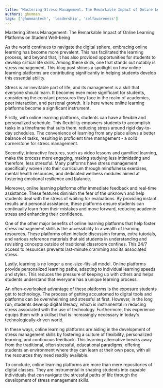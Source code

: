 ```yaml
---
title: "Mastering Stress Management: The Remarkable Impact of Online Learning Platforms on Student Well-being"  # Wrap the title in double quotes
authors: ghumman
tags: ['ghummantech', 'leadership', 'selfawareness']
---
```


Mastering Stress Management: The Remarkable Impact of Online Learning Platforms on Student Well-being
<!-- truncate -->

As the world continues to navigate the digital sphere, embracing online learning has become more prevalent. This has facilitated the learning process, and beyond that, it has also provided opportunities for students to develop critical life skills. Among these skills, one that stands out notably is stress management. This blog post shines a spotlight on how online learning platforms are contributing significantly in helping students develop this essential ability.

Stress is an inevitable part of life, and its management is a skill that everyone should learn. It becomes even more significant for students, considering the constant pressures they face in the realm of academics, peer interaction, and personal growth. It is here where online learning platforms become a significant instrument.

Firstly, with online learning platforms, students can have a flexible and personalized schedule. This flexibility empowers students to accomplish tasks in a timeframe that suits them, reducing stress around rigid day-to-day schedules. The convenience of learning from any place allows a better balance of tasks, resulting in proficient time management - a solid cornerstone for stress management.

Secondly, interactive features, such as video lessons and gamified learning, make the process more engaging, making studying less intimidating and therefore, less stressful. Many platforms have stress management specifically woven into their curriculum through mindfulness exercises, mental health resources, and dedicated wellness modules aimed at fostering emotional resilience and balance.

Moreover, online learning platforms offer immediate feedback and real-time assistance. These features diminish the fear of the unknown and help students deal with the stress of waiting for evaluations. By providing instant results and personal assistance, these platforms ensure students can continually learn from their mistakes and move forward, reducing academic stress and enhancing their confidence.

One of the other major benefits of online learning platforms that help foster stress management skills is the accessibility to a wealth of learning resources. These platforms often include discussion forums, extra tutorials, and various reference materials that aid students in understanding and revisiting concepts outside of traditional classroom confines. This 24/7 access to resources prevents last-minute cramming and its associated stress.

Lastly, learning is no longer a one-size-fits-all model. Online platforms provide personalized learning paths, adapting to individual learning speeds and styles. This reduces the pressure of keeping up with others and helps students understand that everyone has a unique learning process.

An often-overlooked advantage of these platforms is the exposure students get to technology. The process of getting accustomed to digital tools and platforms can be overwhelming and stressful at first. However, in the long run, students develop digital literacy, which is instrumental in reducing stress associated with the use of technology. Furthermore, this experience equips them with a skillset that is increasingly necessary in today's technologically-driven world.

In these ways, online learning platforms are aiding in the development of stress management skills by fostering a culture of flexibility, personalized learning, and continuous feedback. This learning alternative breaks away from the traditional, often stressful, educational paradigms, offering students an environment where they can learn at their own pace, with all the resources they need readily available.

To conclude, online learning platforms are more than mere repositories of digital classes. They are instrumental in shaping students into capable individuals that can navigate the stressful paths of life through the development of stress management skills.
